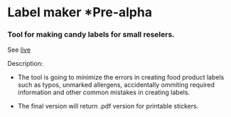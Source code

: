 # Label maker \*Pre-alpha

### Tool for making candy labels for small reselers.

See [live](https://hopeful-rosalind-652722.netlify.com/)

Description:

- The tool is going to minimize the errors in creating food product labels such as typos, unmarked allergens, accidentally ommiting required information and other common mistakes in creating labels.

- The final version will return .pdf version for printable stickers.
